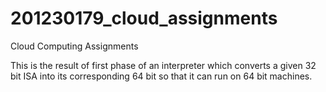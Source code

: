 # 201230179_cloud_assignments
Cloud Computing Assignments

This is the result of first phase of an interpreter which converts a given 32 bit ISA into its corresponding 64 bit so that it can run on 64 bit machines. 
